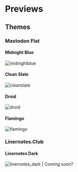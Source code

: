 # Previews

## Themes

### Mastodon Flat

#### Midnight Blue
![midnightblue](https://github.com/trwnh/mastomods/blob/master/.PREVIEWS/mfc-midnightBlue.png)
#### Clean Slate
![cleanslate](https://github.com/trwnh/mastomods/blob/master/.PREVIEWS/mfc-cleanSlate.png)
#### Droid
![droid](https://github.com/trwnh/mastomods/blob/master/.PREVIEWS/mfc-droid.png)
#### Flamingo
![flamingo](https://github.com/trwnh/mastomods/blob/master/.PREVIEWS/mfc-flamingo.png)

### Linernotes.Club

#### Linernotes Dark
![linernotes_dark](https://github.com/trwnh/mastomods/blob/master/.PREVIEWS/linernotes_dark.png) | Coming soon?
